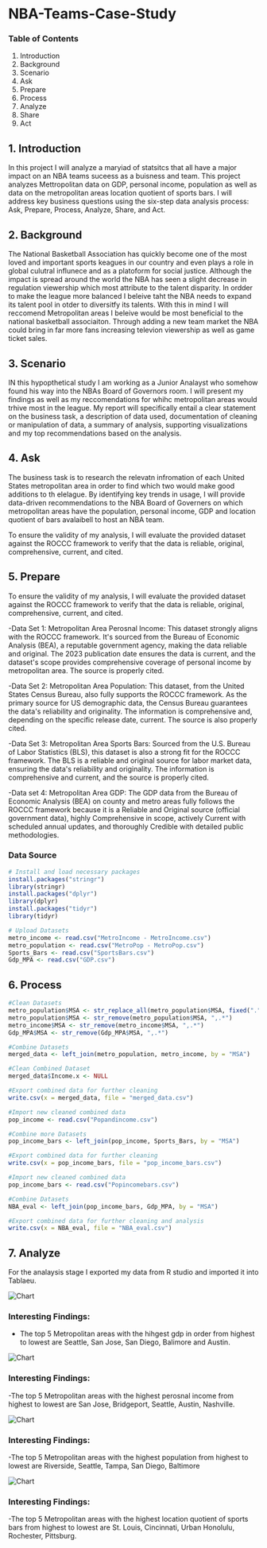 # NBA-Teams-Case-Study

### Table of Contents
1. Introduction
2. Background
3. Scenario
4. Ask
5. Prepare
6. Process
7. Analyze
8. Share
9. Act

## 1. Introduction 

In this project I will analyze a maryiad of statsitcs that all have a major impact on an NBA teams suceess as a buisness and team. This project analyzes Mettropolitan data on GDP, personal income, population as well as data on the metropolitan areas location quotient of sports bars. I will address key business questions using the six-step data analysis process: Ask, Prepare, Process, Analyze, Share, and Act.

## 2. Background

The National Basketball Association has quickly become one of the most loved and important sports keagues in our country and even plays a role in global culutral influnece and as a platoform for social justice. Although the impact is spread around the world the NBA has seen a slight decrease in regulation viewership which most attribute to the talent disparity. In ordder to make the league more balanced I beleive taht the NBA needs to expand its talent pool in otder to diversitfy its talents. With this in mind I will reccomend Metropolitan areas I beleive would be most beneficial to the national basketball associaiton. Through adding a new team market the NBA could bring in far more fans increasing televion viewership as well as game ticket sales. 

## 3. Scenario 
IN this hypopthetical study I am working as a Junior Analayst who somehow found his way into the NBAs Board of Governors room. I will present my findings as well as my reccomendations for whihc metropolitan areas would trhive most in the league.  My report will specifically entail a clear statement on the business task, a description of data used, documentation of cleaning or manipulation of data, a summary of analysis, supporting visualizations and my top recommendations based on the analysis.

## 4. Ask

The business task is to research the relevatn infromation of each United States metropolitan area in order to find which two would make good additions to th elelague. By identifying key trends in usage, I will provide data-driven recommendations to the NBA Board of Governers on which metropolitan areas have the population, personal income, GDP and location quotient of bars avalaibell to host an NBA team. 

To ensure the validity of my analysis, I will evaluate the provided dataset against the ROCCC framework to verify that the data is reliable, original, comprehensive, current, and cited.

## 5. Prepare

To ensure the validity of my analysis, I will evaluate the provided dataset against the ROCCC framework to verify that the data is reliable, original, comprehensive, current, and cited.

-Data Set 1: Metropolitan Area Perosnal Income: This dataset strongly aligns with the ROCCC framework. It's sourced from the Bureau of Economic Analysis (BEA), a reputable government agency, making the data reliable and original. The 2023 publication date ensures the data is current, and the dataset's scope provides comprehensive coverage of personal income by metropolitan area. The source is properly cited.

-Data Set 2: Metropolitan Area Population: This dataset, from the United States Census Bureau, also fully supports the ROCCC framework. As the primary source for US demographic data, the Census Bureau guarantees the data's reliability and originality. The information is comprehensive and, depending on the specific release date, current. The source is also properly cited.

-Data Set 3: Metropolitan Area Sports Bars: Sourced from the U.S. Bureau of Labor Statistics (BLS), this dataset is also a strong fit for the ROCCC framework. The BLS is a reliable and original source for labor market data, ensuring the data's reliability and originality. The information is comprehensive and current, and the source is properly cited.

-Data set 4: Metropolitan Area GDP: The GDP data from the Bureau of Economic Analysis (BEA) on county and metro areas fully follows the ROCCC framework because it is a Reliable and Original source (official government data), highly Comprehensive in scope, actively Current with scheduled annual updates, and thoroughly Credible with detailed public methodologies.

### Data Source
```r
# Install and load necessary packages
install.packages("stringr")
library(stringr)
install.packages("dplyr")
library(dplyr)
install.packages("tidyr")
library(tidyr)

# Upload Datasets
metro_income <- read.csv("MetroIncome - MetroIncome.csv")
metro_population <- read.csv("MetroPop - MetroPop.csv")
Sports_Bars <- read.csv("SportsBars.csv")
Gdp_MPA <- read.csv("GDP.csv")
```

## 6. Process

```r
#Clean Datasets
metro_population$MSA <- str_replace_all(metro_population$MSA, fixed("."), "")
metro_population$MSA <- str_remove(metro_population$MSA, ",.*")
metro_income$MSA <- str_remove(metro_income$MSA, ",.*")
Gdp_MPA$MSA <- str_remove(Gdp_MPA$MSA, ",.*")

#Combine Datasets
merged_data <- left_join(metro_population, metro_income, by = "MSA")

#Clean Combined Dataset
merged_data$Income.x <- NULL

#Export combined data for further cleaning 
write.csv(x = merged_data, file = "merged_data.csv")

#Import new cleaned combined data
pop_income <- read.csv("Popandincome.csv")

#Combine more Datasets 
pop_income_bars <- left_join(pop_income, Sports_Bars, by = "MSA")

#Export combined data for further cleaning 
write.csv(x = pop_income_bars, file = "pop_income_bars.csv")

#Import new cleaned combined data
pop_income_bars <- read.csv("Popincomebars.csv")

#Combine Datasets
NBA_eval <- left_join(pop_income_bars, Gdp_MPA, by = "MSA")

#Export combined data for further cleaning and analysis
write.csv(x = NBA_eval, file = "NBA_eval.csv")
```

## 7. Analyze

For the analaysis stage I exported my data from R studio and imported it into Tablaeu.

![Chart](Sheet1.png)

### Interesting Findings:
- The top 5 Metropolitan areas with the hihgest gdp in order from highest to lowest are Seattle, San Jose, San Diego, Balimore and Austin.

![Chart](Sheet2.png)

### Interesting Findings:
-The top 5 Metropolitan areas with the highest perosnal income from highest to lowest are San Jose, Bridgeport, Seattle, Austin, Nashville.

![Chart](Sheet3.png)

### Interesting Findings:
-The top 5 Metropolitan areas with the highest population from highest to lowest are Riverside, Seattle, Tampa, San Diego, Baltimore

![Chart](Sheet4.png)

### Interesting Findings:
-The top 5 Metropolitan areas with the highest location quotient of sports bars from highest to lowest are St. Louis, Cincinnati, Urban Honolulu, Rochester, Pittsburg. 




